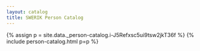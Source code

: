 ```yaml
---
layout: catalog
title: SWERIK Person Catalog
---
```

{% assign p = site.data._person-catalog.i-J5Refxsc5ui9tsw2jkT36f %}
{% include person-catalog.html p=p %}

